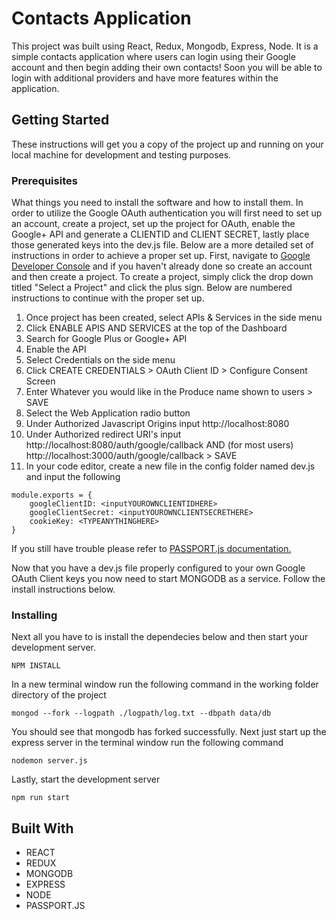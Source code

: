 # Contacts Application

This project was built using React, Redux, Mongodb, Express, Node. It is a simple contacts application where users can login using their Google account and then begin adding their own contacts! Soon you will be able to login with additional providers and have more features within the application.

## Getting Started

These instructions will get you a copy of the project up and running on your local machine for development and testing purposes. 

### Prerequisites

What things you need to install the software and how to install them. In order to utilize the Google OAuth authentication you will first need to set up an account, create a project, set up the project for OAuth, enable the Google+ API and generate a CLIENTID and CLIENT SECRET, lastly place those generated keys into the dev.js file. Below are a more detailed set of instructions in order to achieve a proper set up. First, navigate to <a href= "https://console.developers.google.com">Google Developer Console</a> and if you haven't already done so create an account and then create a project. To create a project, simply click the drop down titled "Select a Project" and click the plus sign. Below are numbered instructions to continue with the proper set up.

1. Once project has been created, select APIs & Services in the side menu
2. Click ENABLE APIS AND SERVICES at the top of the Dashboard
3. Search for Google Plus or Google+ API
4. Enable the API
5. Select Credentials on the side menu
6. Click CREATE CREDENTIALS > OAuth Client ID > Configure Consent Screen
7. Enter Whatever you would like in the Produce name shown to users > SAVE 
8. Select the Web Application radio button
9. Under Authorized Javascript Origins input http://localhost:8080
10. Under Authorized redirect URI's input http://localhost:8080/auth/google/callback AND (for most users) http://localhost:3000/auth/google/callback > SAVE
11. In your code editor, create a new file in the config folder named dev.js and input the following

```
module.exports = {
    googleClientID: <inputYOUROWNCLIENTIDHERE>
    googleClientSecret: <inputYOUROWNCLIENTSECRETHERE>
    cookieKey: <TYPEANYTHINGHERE>
} 

```
If you still have trouble please refer to <a href="http://www.passportjs.org/docs/google/">PASSPORT.js documentation.</a>

Now that you have a dev.js file properly configured to your own Google OAuth Client keys you now need to start MONGODB as a service. Follow the install instructions below.

### Installing

Next all you have to is install the dependecies below and then start your development server.

```
NPM INSTALL
```

In a new terminal window run the following command in the working folder directory of the project

```
mongod --fork --logpath ./logpath/log.txt --dbpath data/db
```

You should see that mongodb has forked successfully. Next just start up the express server in the terminal window run the following command

```
nodemon server.js 
```

Lastly, start the development server 

```
npm run start
```

## Built With

* REACT
* REDUX
* MONGODB
* EXPRESS
* NODE
* PASSPORT.JS



